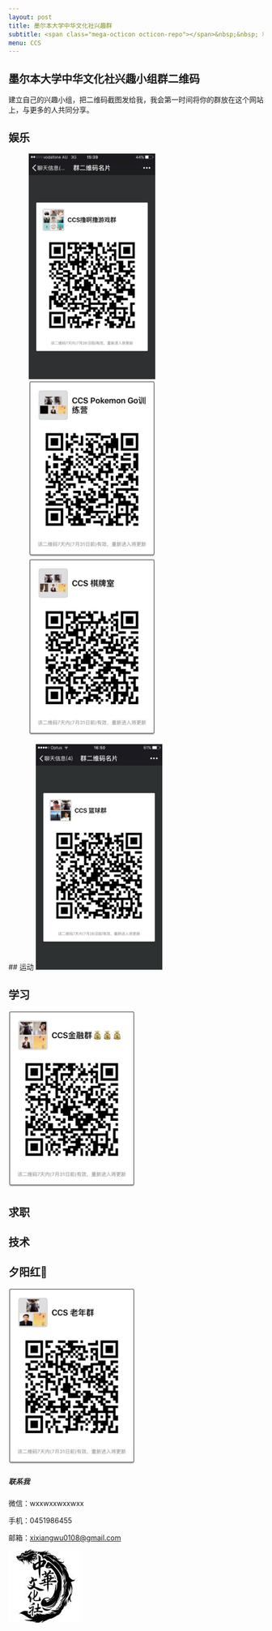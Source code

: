```yaml
---
layout: post
title: 墨尔本大学中华文化社兴趣群
subtitle: <span class="mega-octicon octicon-repo"></span>&nbsp;&nbsp; 和靠谱的人做靠谱的事
menu: CCS
---
```


## 墨尔本大学中华文化社兴趣小组群二维码

建立自己的兴趣小组，把二维码截图发给我，我会第一时间将你的群放在这个网站上，与更多的人共同分享。

## 娱乐
<figure class="third">
<img src="https://github.com/XixiangWu/xixiangwu.github.io/blob/master/ccs_resources/youxiqun.jpeg?raw=true" width="250">

<img src="https://github.com/XixiangWu/xixiangwu.github.io/blob/master/ccs_resources/pokemon.jpeg?raw=true" width="250">

<img src="https://github.com/XixiangWu/xixiangwu.github.io/blob/master/ccs_resources/qipaishi.jpeg?raw=true" width="250">
</figure>
## 运动

<img src="https://github.com/XixiangWu/xixiangwu.github.io/blob/master/ccs_resources/lanqiuqun.jpeg?raw=true" width="250">

## 学习

<img src="https://github.com/XixiangWu/xixiangwu.github.io/blob/master/ccs_resources/jinrongqun.jpeg?raw=true" width="250">

## 求职


## 技术


## 夕阳红🌇

<img src="https://github.com/XixiangWu/xixiangwu.github.io/blob/master/ccs_resources/laonianqun.jpeg?raw=true" width="250">


##### 联系我

微信：wxxwxxwxxwxx

手机：0451986455

邮箱：xixiangwu0108@gmail.com

![](https://github.com/XixiangWu/xixiangwu.github.io/blob/master/ccs_resources/ccslogo.jpg?raw=true)


